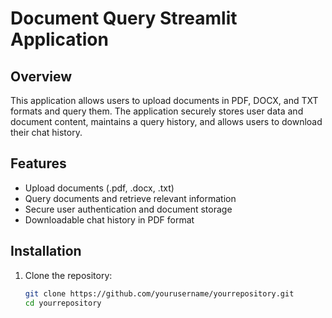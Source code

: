 # Document Query Streamlit Application

## Overview
This application allows users to upload documents in PDF, DOCX, and TXT formats and query them. The application securely stores user data and document content, maintains a query history, and allows users to download their chat history.

## Features
- Upload documents (.pdf, .docx, .txt)
- Query documents and retrieve relevant information
- Secure user authentication and document storage
- Downloadable chat history in PDF format

## Installation
1. Clone the repository:
   ```bash
   git clone https://github.com/yourusername/yourrepository.git
   cd yourrepository

